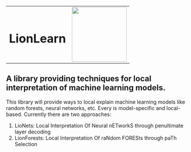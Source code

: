<table align="center">
    <tr>
        <td align="center"><h1>LionLearn</h1></td>
        <td> <img src="https://github.com/iamollas/LionLearn/blob/master/lionLearnLogo.png" width="150"  height="150">   </td>
    </tr>
</table>

## A library providing techniques for local interpretation of machine learning models.

This library will provide ways to local explain machine learning models like random forests, 
neural networks, etc. Every is model-specific and local-based. Currently there are two approaches:

1. LioNets: Local Interpretation Of Neural nETworkS through penultimate layer decoding
2. LionForests: Local Interpretation Of raNdom FORESts through paTh Selection

